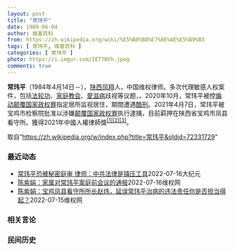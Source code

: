 ```yaml
---
layout: post
title: "常玮平"
date: 1989-06-04
author: 维基百科
from: https://zh.wikipedia.org/wiki/%E5%B8%B8%E7%8E%AE%E5%B9%B3
tags: [ 常玮平, 维基百科 ]
categories: [ 常玮平 ]
photo: https://i.imgur.com/IET7NYh.jpeg
comments: true
---
```

<div class="mw-parser-output">
<p><b>常玮平</b>（1984年4月14日<span class="useeditintro" title="Template:BLP editintro">－</span>），<a href="/wiki/%E9%99%95%E8%A5%BF" class="mw-redirect" title="陕西">陕西</a><a href="/wiki/%E5%87%A4%E7%BF%94" class="mw-redirect" title="凤翔">凤翔</a>人，中国维权律师。多次代理敏感人权案件，包括<a href="/wiki/%E6%B3%95%E8%BD%AE%E5%8A%9F" title="法轮功">法轮功</a>、<a href="/wiki/%E5%AE%B6%E5%BA%AD%E6%95%99%E4%BC%9A" class="mw-redirect" title="家庭教会">家庭教会</a>、<a href="/wiki/%E6%84%9B%E6%BB%8B%E7%97%85" class="mw-redirect" title="愛滋病">愛滋病</a>歧视等议题，。2020年10月，常玮平被控<a href="/wiki/%E7%85%BD%E5%8A%A8%E9%A2%A0%E8%A6%86%E5%9B%BD%E5%AE%B6%E6%94%BF%E6%9D%83%E7%BD%AA" title="煽动颠覆国家政权罪">煽动颠覆国家政权罪</a>指定居所监视居住，期間遭遇<a href="/wiki/%E9%85%B7%E5%88%91" title="酷刑">酷刑</a>。2021年4月7日，常玮平被宝鸡市检察院批准以涉嫌<a href="/wiki/%E9%A2%A0%E8%A6%86%E5%9B%BD%E5%AE%B6%E6%94%BF%E6%9D%83%E7%BD%AA" title="颠覆国家政权罪">颠覆国家政权罪</a>执行逮捕，目前羁押在陕西省宝鸡市凤县看守所。獲得2021年中國人權律師獎<sup id="cite_ref-1" class="reference"><a href="#cite_note-1">[1]</a></sup><sup id="cite_ref-2" class="reference"><a href="#cite_note-2">[2]</a></sup><sup id="cite_ref-3" class="reference"><a href="#cite_note-3">[3]</a></sup>。
</p>
</div><noscript><img src="//zh.wikipedia.org/wiki/Special:CentralAutoLogin/start?type=1x1" alt="" title="" width="1" height="1" style="border: none; position: absolute;"></noscript>
<div class="printfooter">取自“<a dir="ltr" href="https://zh.wikipedia.org/w/index.php?title=常玮平&amp;oldid=72331729">https://zh.wikipedia.org/w/index.php?title=常玮平&amp;oldid=72331729</a>”</div><div id="recent-news"><h3>最近动态</h3><ul><li><a href="https://nodebe4.github.io/waimei/2022-07-16/%E5%B8%B8%E7%8E%AE%E5%B9%B3%E6%81%90%E8%A2%AB%E7%A7%98%E5%AF%86%E5%BA%AD%E5%AE%A1-%E5%BE%8B%E5%B8%88-%E4%B8%AD%E5%85%B1%E6%B3%95%E5%BE%8B%E6%98%AF%E9%95%87%E5%8E%8B%E5%B7%A5%E5%85%B7" title="常玮平恐被秘密庭审 律师：中共法律是镇压工具—— 【大纪元2022年07月16日讯】（大纪元记者高邈、洪宁采访报导）中国人权律师常玮平案于日前开始召开庭前会议，由于辩护律师被迫签署保密协议，外界...">常玮平恐被秘密庭审 律师：中共法律是镇压工具</a><time>2022-07-16</time><a class="tag">大纪元</a></li>
<li><a href="https://nodebe4.github.io/waimei/2022-07-16/%E9%99%88%E7%B4%AB%E5%A8%9F-%E5%AE%B6%E5%B1%9E%E5%AF%B9%E5%B8%B8%E7%8E%AE%E5%B9%B3%E6%A1%88%E5%BA%AD%E5%89%8D%E4%BC%9A%E8%AE%AE%E7%9A%84%E9%80%9A%E6%8A%A5" title="陈紫娟：家属对常玮平案庭前会议的通报—— 常玮平案的庭前会议从本周一（2022.7.11）下午2:30开始，在宝鸡市凤县看守所进行，参加人员有宝鸡市中院刑一庭副庭长杨瀚黎及其助理chen jin...">陈紫娟：家属对常玮平案庭前会议的通报</a><time>2022-07-16</time><a class="tag">维权网</a></li>
<li><a href="https://nodebe4.github.io/waimei/2022-07-15/%E9%99%88%E7%B4%AB%E5%A8%9F-%E5%AE%9D%E9%B8%A1%E5%87%A4%E5%8E%BF%E7%9C%8B%E5%AE%88%E6%89%80%E6%89%80%E9%95%BF%E8%B5%B5%E7%82%9C-%E5%BB%B6%E8%AF%AF%E5%B8%B8%E7%8E%AE%E5%B9%B3%E6%B2%BB%E7%97%85%E7%9A%84%E8%BF%9D%E6%B3%95%E8%B4%A3%E4%BB%BB%E4%BD%A0%E6%98%AF%E5%90%A6%E6%8B%85%E5%BD%93%E5%BE%97%E8%B5%B7" title="陈紫娟：宝鸡凤县看守所所长赵炜，延误常玮平治病的违法责任你是否担当得起？—— 2022年6月30日，我致电凤县看守所，鉴于常玮平便血近一年的问题，要求看守所协调为常玮平做无痛胃镜肠镜检查，相应费...">陈紫娟：宝鸡凤县看守所所长赵炜，延误常玮平治病的违法责任你是否担当得起？</a><time>2022-07-15</time><a class="tag">维权网</a></li>
</ul></div><div id="open-opinion"><h3>相关言论</h3><ul></ul></div><div id="mjls-record"><h3>民间历史</h3><ul></ul></div>